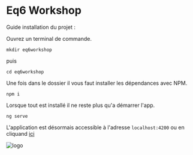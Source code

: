 
# Eq6 Workshop

Guide installation du projet :

Ouvrez un terminal de commande.

`mkdir eq6workshop`

puis

`cd eq6workshop`

Une fois dans le dossier il vous faut installer les dépendances avec NPM.

`npm i`

Lorsque tout est installé il ne reste plus qu'a démarrer l'app.

`ng serve`

L'application est désormais accessible à l'adresse `localhost:4200` ou en cliquand [ici](http://localhost:4200/login)


[logo]:https://campusacademy.fr/assets/img/logos/logo_ca_white.png


![logo]

